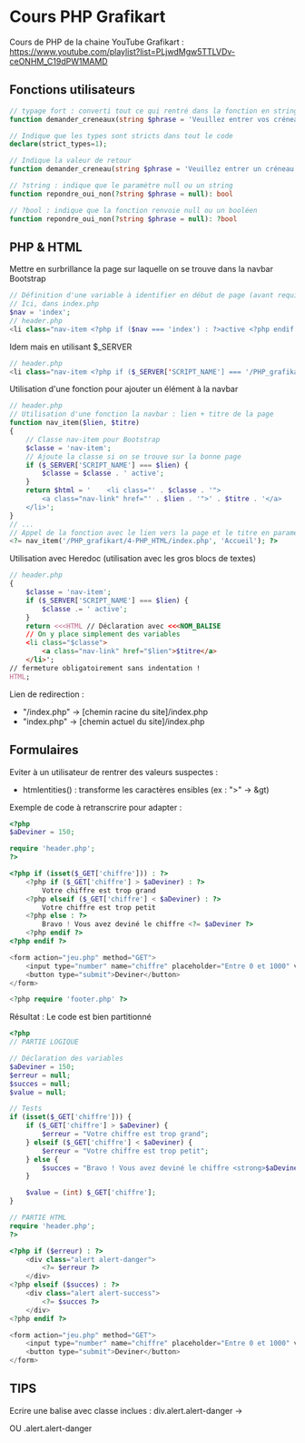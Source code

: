 # Cours PHP Grafikart
Cours de PHP de la chaine YouTube Grafikart : https://www.youtube.com/playlist?list=PLjwdMgw5TTLVDv-ceONHM_C19dPW1MAMD

## Fonctions utilisateurs
````php
// typage fort : converti tout ce qui rentré dans la fonction en string
function demander_creneaux(string $phrase = 'Veuillez entrer vos créneaux')
````
````php
// Indique que les types sont stricts dans tout le code
declare(strict_types=1);
````
````php
// Indique la valeur de retour
function demander_creneau(string $phrase = 'Veuillez entrer un créneau'): array
````
````php
// ?string : indique que le paramètre null ou un string
function repondre_oui_non(?string $phrase = null): bool
````
````php
// ?bool : indique que la fonction renvoie null ou un booléen
function repondre_oui_non(?string $phrase = null): ?bool
````

## PHP & HTML
Mettre en surbrillance la page sur laquelle on se trouve dans la navbar Bootstrap
````php
// Définition d'une variable à identifier en début de page (avant require)
// Ici, dans index.php
$nav = 'index';
// header.php
<li class="nav-item <?php if ($nav === 'index') : ?>active <?php endif ?>">
````
Idem mais en utilisant $_SERVER
````php
// header.php
<li class="nav-item <?php if ($_SERVER['SCRIPT_NAME'] === '/PHP_grafikart/4-PHP_HTML/index.php') : ?>active <?php endif ?>">
````
Utilisation d'une fonction pour ajouter un élément à la navbar
````php
// header.php
// Utilisation d'une fonction la navbar : lien + titre de la page
function nav_item($lien, $titre)
{
    // Classe nav-item pour Bootstrap
    $classe = 'nav-item';
    // Ajoute la classe si on se trouve sur la bonne page
    if ($_SERVER['SCRIPT_NAME'] === $lien) {
        $classe = $classe . ' active';
    }
    return $html = '    <li class="' . $classe . '">
        <a class="nav-link" href="' . $lien . '">' . $titre . '</a>
    </li>';
}
// ...
// Appel de la fonction avec le lien vers la page et le titre en paramètres
<?= nav_item('/PHP_grafikart/4-PHP_HTML/index.php', 'Accueil'); ?>
````
Utilisation avec Heredoc (utilisation avec les gros blocs de textes)
````php
// header.php
{
    $classe = 'nav-item';
    if ($_SERVER['SCRIPT_NAME'] === $lien) {
        $classe .= ' active';
    }
    return <<<HTML // Déclaration avec <<<NOM_BALISE
    // On y place simplement des variables
    <li class="$classe">
        <a class="nav-link" href="$lien">$titre</a>
    </li>';
// fermeture obligatoirement sans indentation !
HTML;
````
Lien de redirection :
- "/index.php" -> [chemin racine du site]/index.php
- "index.php" -> [chemin actuel du site]/index.php

## Formulaires
Eviter à un utilisateur de rentrer des valeurs suspectes :
- htmlentities() : transforme les caractères ensibles (ex : ">" -> &gt)

Exemple de code à retranscrire pour adapter :
````php
<?php
$aDeviner = 150;

require 'header.php';
?>

<?php if (isset($_GET['chiffre'])) : ?>
    <?php if ($_GET['chiffre'] > $aDeviner) : ?>
        Votre chiffre est trop grand
    <?php elseif ($_GET['chiffre'] < $aDeviner) : ?>
        Votre chiffre est trop petit
    <?php else : ?>
        Bravo ! Vous avez deviné le chiffre <?= $aDeviner ?>
    <?php endif ?>
<?php endif ?>

<form action="jeu.php" method="GET">
    <input type="number" name="chiffre" placeholder="Entre 0 et 1000" value="<?php if (isset($_GET['chiffre'])) { echo htmlentities($_GET['chiffre']); } ?>">
    <button type="submit">Deviner</button>
</form>

<?php require 'footer.php' ?>
````
Résultat :
Le code est bien partitionné 
````php
<?php
// PARTIE LOGIQUE

// Déclaration des variables
$aDeviner = 150;
$erreur = null;
$succes = null;
$value = null;

// Tests
if (isset($_GET['chiffre'])) {
    if ($_GET['chiffre'] > $aDeviner) {
        $erreur = "Votre chiffre est trop grand";
    } elseif ($_GET['chiffre'] < $aDeviner) {
        $erreur = "Votre chiffre est trop petit";
    } else {
        $succes = "Bravo ! Vous avez deviné le chiffre <strong>$aDeviner</strong>";
    }

    $value = (int) $_GET['chiffre'];
}

// PARTIE HTML
require 'header.php';
?>

<?php if ($erreur) : ?>
    <div class="alert alert-danger">
        <?= $erreur ?>
    </div>
<?php elseif ($succes) : ?>
    <div class="alert alert-success">
        <?= $succes ?>
    </div>
<?php endif ?>

<form action="jeu.php" method="GET">
    <input type="number" name="chiffre" placeholder="Entre 0 et 1000" value="<?= $value ?>">
    <button type="submit">Deviner</button>
</form>
````

## TIPS
Ecrire une balise avec classe inclues :
div.alert.alert-danger -> <div class="alert alert-danger"></div>
OU .alert.alert-danger
